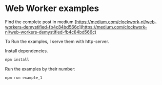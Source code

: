 # Web Worker examples

Find the complete post in medium [https://medium.com/clockwork-nl/web-workers-demystified-fb4c84bd566c](https://medium.com/clockwork-nl/web-workers-demystified-fb4c84bd566c)

To Run the examples, I serve them with http-server.

Install dependencies.
```bash
npm install
```

Run the examples by their number:
```
npm run example_1
```
